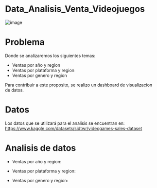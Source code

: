 # Data_Analisis_Venta_Videojuegos
![image](https://user-images.githubusercontent.com/111831946/186101678-5b2824b8-9f53-4c24-bcbc-5a49517ea0b1.png)


# Problema

Donde se analizaremos los siguientes temas:
* Ventas por año y region
* Ventas por plataforma y region
* Ventas por genero y region


Para contribuir a este proposito, se realizo un dashboard de visualizacion de datos.
# Datos
Los datos que se utilizará para el analisis se encuentran en:
https://www.kaggle.com/datasets/sidtwr/videogames-sales-dataset

# Analisis de datos
* Ventas por año y region:


* Ventas por plataforma y region:



* Ventas por genero y region:

